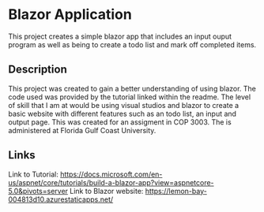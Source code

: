 # Blazor Application

This project creates a simple blazor app that includes an input ouput program as well as being to create a todo list and mark off completed items.

## Description

This project was created to gain a better understanding of using blazor. The code used was provided by the tutorial linked within the readme. The level of skill that I am at would be using visual studios and blazor to create a basic website with different features such as an todo list, an input and output page. This was created for an assigment in COP 3003. The is administered at Florida Gulf Coast University. 



## Links 
Link to Tutorial: https://docs.microsoft.com/en-us/aspnet/core/tutorials/build-a-blazor-app?view=aspnetcore-5.0&pivots=server
Link to Blazor website: https://lemon-bay-004813d10.azurestaticapps.net/

